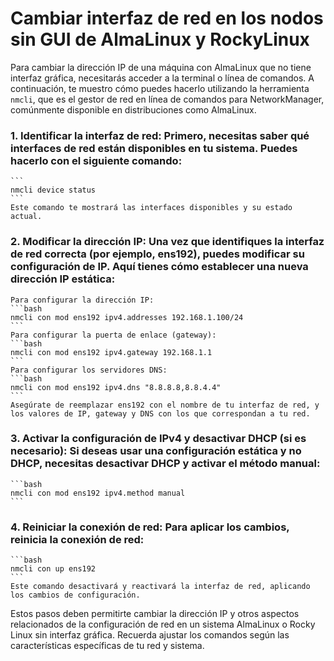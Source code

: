 # Cambiar interfaz de red en los nodos sin GUI de AlmaLinux y RockyLinux

Para cambiar la dirección IP de una máquina con AlmaLinux que no tiene interfaz gráfica, necesitarás acceder a la terminal o línea de comandos. A continuación, te muestro cómo puedes hacerlo utilizando la herramienta `nmcli`, que es el gestor de red en línea de comandos para NetworkManager, comúnmente disponible en distribuciones como AlmaLinux.

### 1. Identificar la interfaz de red: Primero, necesitas saber qué interfaces de red están disponibles en tu sistema. Puedes hacerlo con el siguiente comando:
    ```
    nmcli device status 
    ```
    Este comando te mostrará las interfaces disponibles y su estado actual.

### 2. Modificar la dirección IP: Una vez que identifiques la interfaz de red correcta (por ejemplo, ens192), puedes modificar su configuración de IP. Aquí tienes cómo establecer una nueva dirección IP estática:
    Para configurar la dirección IP:
    ```bash
    nmcli con mod ens192 ipv4.addresses 192.168.1.100/24 
    ```
    Para configurar la puerta de enlace (gateway):
    ```bash
    nmcli con mod ens192 ipv4.gateway 192.168.1.1 
    ```
    Para configurar los servidores DNS:
    ```bash
    nmcli con mod ens192 ipv4.dns "8.8.8.8,8.8.4.4" 
    ```
    Asegúrate de reemplazar ens192 con el nombre de tu interfaz de red, y los valores de IP, gateway y DNS con los que correspondan a tu red.

### 3. Activar la configuración de IPv4 y desactivar DHCP (si es necesario): Si deseas usar una configuración estática y no DHCP, necesitas desactivar DHCP y activar el método manual:
    ```bash
    nmcli con mod ens192 ipv4.method manual 
    ```

### 4. Reiniciar la conexión de red: Para aplicar los cambios, reinicia la conexión de red:
    ```bash
    nmcli con up ens192
    ```
    Este comando desactivará y reactivará la interfaz de red, aplicando los cambios de configuración.

Estos pasos deben permitirte cambiar la dirección IP y otros aspectos relacionados de la configuración de red en un sistema AlmaLinux o Rocky Linux sin interfaz gráfica. Recuerda ajustar los comandos según las características específicas de tu red y sistema.
